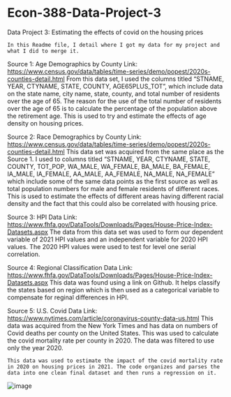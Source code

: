 # Econ-388-Data-Project-3
Data Project 3: Estimating the effects of covid on the housing prices

	In this Readme file, I detail where I got my data for my project and what I did to merge it.

Source 1: Age Demographics by County
Link: https://www.census.gov/data/tables/time-series/demo/popest/2020s-counties-detail.html
From this data set, I used the columns titled “STNAME, YEAR, CTYNAME, STATE, COUNTY, AGE65PLUS_TOT”, which include data on the state name, city name, state, county, and total number of residents over the age of 65. The reason for the use of the total number of residents over the age of 65 is to calculate the percentage of the population above the retirement age. This is used to try and estimate the effects of age density on housing prices.

Source 2: Race Demographics by County
Link: https://www.census.gov/data/tables/time-series/demo/popest/2020s-counties-detail.html
This data set was acquired from the same place as the Source 1. I used to columns titled “STNAME, YEAR, CTYNAME, STATE, COUNTY, TOT_POP, WA_MALE, WA_FEMALE, BA_MALE, BA_FEMALE, IA_MALE, IA_FEMALE, AA_MALE, AA_FEMALE, NA_MALE, NA_FEMALE” which include some of the same data points as the first source as well as total population numbers for male and female residents of different races. This is used to estimate the effects of different areas having different racial density and the fact that this could also be correlated with housing price.

Source 3: HPI Data
Link: https://www.fhfa.gov/DataTools/Downloads/Pages/House-Price-Index-Datasets.aspx
The data from this data set was used to form our dependent variable of 2021 HPI values and an independent variable for 2020 HPI values. The 2020 HPI values were used to test for level one serial correlation.

Source 4: Regional Classification Data
Link: https://www.fhfa.gov/DataTools/Downloads/Pages/House-Price-Index-Datasets.aspx
This data was found using a link on Github. It helps classify the states based on region which is then used as a categorical variable to compensate for reginal differences in HPI.

Source 5: U.S. Covid Data
Link: https://www.nytimes.com/article/coronavirus-county-data-us.html
This data was acquired from the New York Times and has data on numbers of Covid deaths per county on the United States. This was used to calculate the covid mortality rate per county in 2020. The data was filtered to use only the year 2020. 

	This data was used to estimate the impact of the covid mortality rate in 2020 on housing prices in 2021. The code organizes and parses the data into one clean final dataset and then runs a regression on it.
![image](https://user-images.githubusercontent.com/102060119/232672594-b2613f7c-a27e-4750-90d7-c0ef1a12bbd4.png)
